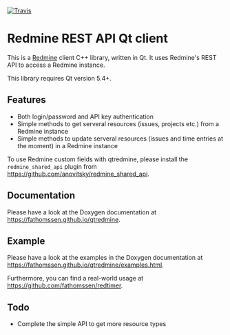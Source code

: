 [![Travis](https://travis-ci.org/fathomssen/qtredmine.svg?branch=master)](https://travis-ci.org/fathomssen/qtredmine)

Redmine REST API Qt client
==========================

This is a [Redmine](http://redmine.org) client C++ library, written in Qt. It uses Redmine's REST API to
access a Redmine instance.

This library requires Qt version 5.4+.

Features
--------
* Both login/password and API key authentication
* Simple methods to get serveral resources (issues, projects etc.) from a Redmine instance
* Simple methods to update serveral resources (issues and time entries at the moment) in a Redmine instance

To use Redmine custom fields with qtredmine, please install the `redmine_shared_api` plugin from
https://github.com/anovitsky/redmine_shared_api.

Documentation
-------------
Please have a look at the Doxygen documentation at
https://fathomssen.github.io/qtredmine.

Example
-------
Please have a look at the examples in the Doxygen documentation at
https://fathomssen.github.io/qtredmine/examples.html.

Furthermore, you can find a real-world usage at https://github.com/fathomssen/redtimer.

Todo
----
* Complete the simple API to get more resource types
